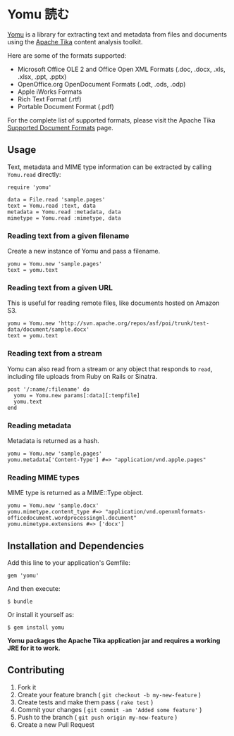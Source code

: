 # Yomu 読む
[Yomu](http://erol.github.com/yomu) is a library for extracting text and metadata from files and documents using the [Apache Tika](http://tika.apache.org/) content analysis toolkit.

Here are some of the formats supported:

- Microsoft Office OLE 2 and Office Open XML Formats (.doc, .docx, .xls, .xlsx,
  .ppt, .pptx)
- OpenOffice.org OpenDocument Formats (.odt, .ods, .odp)
- Apple iWorks Formats
- Rich Text Format (.rtf)
- Portable Document Format (.pdf)

For the complete list of supported formats, please visit the Apache Tika
[Supported Document Formats](http://tika.apache.org/0.9/formats.html) page.

## Usage

Text, metadata and MIME type information can be extracted by calling `Yomu.read` directly:

    require 'yomu'

    data = File.read 'sample.pages'
    text = Yomu.read :text, data
    metadata = Yomu.read :metadata, data
    mimetype = Yomu.read :mimetype, data

### Reading text from a given filename

Create a new instance of Yomu and pass a filename.

    yomu = Yomu.new 'sample.pages'
    text = yomu.text

### Reading text from a given URL

This is useful for reading remote files, like documents hosted on Amazon S3.

    yomu = Yomu.new 'http://svn.apache.org/repos/asf/poi/trunk/test-data/document/sample.docx'
    text = yomu.text

### Reading text from a stream

Yomu can also read from a stream or any object that responds to `read`, including file uploads from Ruby on Rails or Sinatra.

    post '/:name/:filename' do
      yomu = Yomu.new params[:data][:tempfile]
      yomu.text
    end

### Reading metadata

Metadata is returned as a hash.

    yomu = Yomu.new 'sample.pages'
    yomu.metadata['Content-Type'] #=> "application/vnd.apple.pages"

### Reading MIME types

MIME type is returned as a MIME::Type object.

    yomu = Yomu.new 'sample.docx'
    yomu.mimetype.content_type #=> "application/vnd.openxmlformats-officedocument.wordprocessingml.document"
    yomu.mimetype.extensions #=> ['docx']

## Installation and Dependencies

Add this line to your application's Gemfile:

    gem 'yomu'

And then execute:

    $ bundle

Or install it yourself as:

    $ gem install yomu

**Yomu packages the Apache Tika application jar and requires a working JRE for it to work.**

## Contributing

1. Fork it
2. Create your feature branch ( `git checkout -b my-new-feature` )
3. Create tests and make them pass ( `rake test` )
4. Commit your changes ( `git commit -am 'Added some feature'` )
5. Push to the branch ( `git push origin my-new-feature` )
6. Create a new Pull Request
